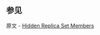 ## 参见

原文 - [Hidden Replica Set Members]( https://docs.mongodb.com/manual/core/replica-set-hidden-member/ )

